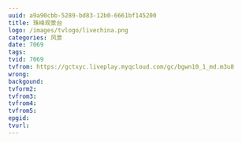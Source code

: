 ```yaml
---
uuid: a9a90cbb-5289-bd83-12b0-6661bf145200
title: 珠峰观景台
logo: /images/tvlogo/livechina.png
categories: 风景
date: 7069
tags:
tvid: 7069
tvfrom: https://gctxyc.liveplay.myqcloud.com/gc/bgwn10_1_md.m3u8
wrong:
backgound:
tvform2:
tvfrom3:
tvfrom4:
tvfrom5:
epgid:
tvurl:
---
```

